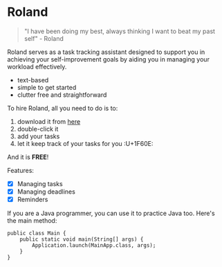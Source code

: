 # Roland

> "I have been doing my best, always thinking I want to beat my past self" - Roland

Roland serves as a task tracking assistant designed to support you in achieving your self-improvement goals by aiding you in managing your workload effectively.

- text-based
- simple to get started
- clutter free and straightforward

To hire Roland, all you need to do is to:
1. download it from [here]()
2. double-click it
3. add your tasks
4. let it keep track of your tasks for you :U+1F60E:

And it is **FREE**!

Features:
- [x] Managing tasks
- [X] Managing deadlines
- [X] Reminders

If you are a Java programmer, you can use it to practice Java too. Here's the main method:
```
public class Main {
    public static void main(String[] args) {
        Application.launch(MainApp.class, args);
    }
}
```
